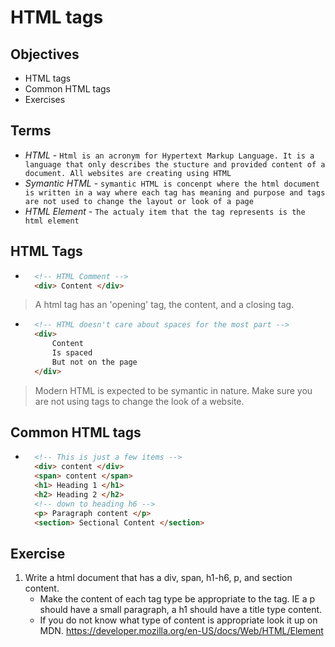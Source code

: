 # HTML tags

## Objectives
- HTML tags
- Common HTML tags
- Exercises

## Terms
- *HTML* - `Html is an acronym for Hypertext Markup Language. It is a language that only describes the stucture and provided content of a document. All websites are creating using HTML`
- *Symantic HTML* - `symantic HTML is concenpt where the html document is written in a way where each tag has meaning and purpose and tags are not used to change the layout or look of a page`
- *HTML Element* - `The actualy item that the tag represents is the html element`
## HTML Tags
- ```html
    <!-- HTML Comment -->
    <div> Content </div>
> A html tag has an 'opening' tag, the content, and a closing tag.
- ```html
    <!-- HTML doesn't care about spaces for the most part -->
    <div>
        Content
        Is spaced
        But not on the page
    </div>
> Modern HTML is expected to be symantic in nature. Make sure you are not using tags to change the look of a website.
## Common HTML tags
- ```html
    <!-- This is just a few items -->
    <div> content </div>
    <span> content </span>
    <h1> Heading 1 </h1>
    <h2> Heading 2 </h2> 
    <!-- down to heading h6 -->
    <p> Paragraph content </p>
    <section> Sectional Content </section>

## Exercise
1. Write a html document that has a div, span, h1-h6, p, and section content.
    - Make the content of each tag type be appropriate to the tag. IE a p should have a small paragraph, a h1 should have a title type content.
    - If you do not know what type of content is appropriate look it up on MDN. https://developer.mozilla.org/en-US/docs/Web/HTML/Element
    